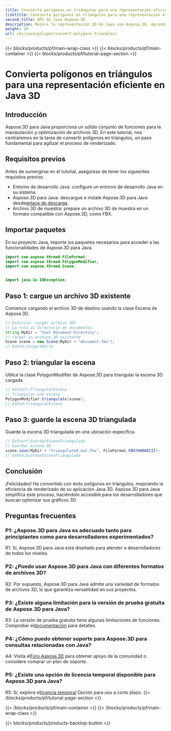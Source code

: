 ```yaml
---
title: Convierta polígonos en triángulos para una representación eficiente en Java 3D
linktitle: Convierta polígonos en triángulos para una representación eficiente en Java 3D
second_title: API de Java Aspose.3D
description: Mejore la representación 3D de Java con Aspose.3D. Aprenda a convertir polígonos en triángulos para un rendimiento óptimo. Descárguelo ahora para disfrutar de una experiencia de desarrollo 3D perfecta.
weight: 10
url: /es/java/polygon/convert-polygons-triangles/
---
```


{{< blocks/products/pf/main-wrap-class >}}
{{< blocks/products/pf/main-container >}}
{{< blocks/products/pf/tutorial-page-section >}}

# Convierta polígonos en triángulos para una representación eficiente en Java 3D

## Introducción

Aspose.3D para Java proporciona un sólido conjunto de funciones para la manipulación y optimización de archivos 3D. En este tutorial, nos centraremos en la tarea de convertir polígonos en triángulos, un paso fundamental para agilizar el proceso de renderizado.

## Requisitos previos

Antes de sumergirse en el tutorial, asegúrese de tener los siguientes requisitos previos:

- Entorno de desarrollo Java: configure un entorno de desarrollo Java en su sistema.
-  Aspose.3D para Java: descargue e instale Aspose.3D para Java desde[enlace de descarga](https://releases.aspose.com/3d/java/).
- Archivo 3D de muestra: prepare un archivo 3D de muestra en un formato compatible con Aspose.3D, como FBX.

## Importar paquetes

En su proyecto Java, importe los paquetes necesarios para acceder a las funcionalidades de Aspose.3D para Java.

```java
import com.aspose.threed.FileFormat;
import com.aspose.threed.PolygonModifier;
import com.aspose.threed.Scene;


import java.io.IOException;
```

## Paso 1: cargue un archivo 3D existente

Comience cargando el archivo 3D de destino usando la clase Escena de Aspose.3D.

```java
// ExInicio: cargar archivo 3DF
// La ruta al directorio de documentos.
String MyDir = "Your Document Directory";
// Cargar un archivo 3D existente
Scene scene = new Scene(MyDir + "document.fbx");
// ExEnd:Cargar3DFile
```

## Paso 2: triangular la escena

Utilice la clase PolygonModifier de Aspose.3D para triangular la escena 3D cargada.

```java
// ExStart:TriangularEscena
// Triangular una escena
PolygonModifier.triangulate(scene);
// ExEnd:TriangularEscena
```

## Paso 3: guarde la escena 3D triangulada

Guarde la escena 3D triangulada en una ubicación específica.

```java
// ExStart:GuardarEscenaTriangulada
// Guardar escena 3D
scene.save(MyDir + "triangulated_out.fbx", FileFormat.FBX7400ASCII);
// ExEnd:GuardarEscenaTriangulada
```

## Conclusión

¡Felicidades! Ha convertido con éxito polígonos en triángulos, mejorando la eficiencia de renderizado de su aplicación Java 3D. Aspose.3D para Java simplifica este proceso, haciéndolo accesible para los desarrolladores que buscan optimizar sus gráficos 3D.

## Preguntas frecuentes

### P1: ¿Aspose.3D para Java es adecuado tanto para principiantes como para desarrolladores experimentados?

R1: Sí, Aspose.3D para Java está diseñado para atender a desarrolladores de todos los niveles.

### P2: ¿Puedo usar Aspose.3D para Java con diferentes formatos de archivos 3D?

R2: Por supuesto, Aspose.3D para Java admite una variedad de formatos de archivos 3D, lo que garantiza versatilidad en sus proyectos.

### P3: ¿Existe alguna limitación para la versión de prueba gratuita de Aspose.3D para Java?

R3: La versión de prueba gratuita tiene algunas limitaciones de funciones. Comprobar el[documentación](https://reference.aspose.com/3d/java/) para detalles.

### P4: ¿Cómo puedo obtener soporte para Aspose.3D para consultas relacionadas con Java?

 A4: Visita el[Foro Aspose.3D](https://forum.aspose.com/c/3d/18) para obtener apoyo de la comunidad o considere comprar un plan de soporte.

### P5: ¿Existe una opción de licencia temporal disponible para Aspose.3D para Java?

 R5: Sí, explora el[licencia temporal](https://purchase.aspose.com/temporary-license/) Opción para uso a corto plazo.
{{< /blocks/products/pf/tutorial-page-section >}}

{{< /blocks/products/pf/main-container >}}
{{< /blocks/products/pf/main-wrap-class >}}

{{< blocks/products/products-backtop-button >}}
